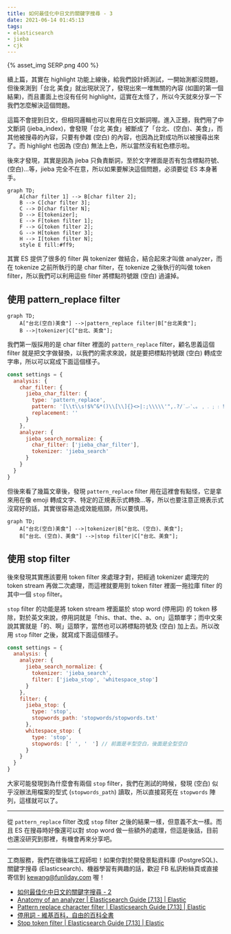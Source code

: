 ```yaml
---
title: 如何最佳化中日文的關鍵字搜尋 - 3
date: 2021-06-14 01:45:13
tags:
- elasticsearch
- jieba
- cjk
---
```


{% asset_img SERP.png 400 %}

續上篇，其實在 highlight 功能上線後，給我們設計師測試，一開始測都沒問題，但後來測到「台北 美食」就出現狀況了，發現出來一堆無關的內容 (如圖的第一個結果)，而且畫面上也沒有任何 highlight，這實在太怪了，所以今天就來分享一下我們怎麼解決這個問題。

這篇不會提到日文，但相同邏輯也可以套用在日文斷詞喔。進入正題，我們用了中文斷詞 (jieba_index)，會發現「台北 美食」被斷成了「台北、(空白)、美食」，而其他被搜尋的內容，只要有參雜 (空白) 的內容，也因為比對成功所以被搜尋出來了。而 highlight 也因為 (空白) 無法上色，所以當然沒有紅色標示啦。

後來才發現，其實是因為 jieba 只負責斷詞，至於文字裡面是否有包含標點符號、(空白)...等，jieba 完全不在意，所以如果要解決這個問題，必須要從 ES 本身著手。

```mermaid
graph TD;
    A[char filter 1] --> B[char filter 2];
    B --> C[char filter 3];
    C --> D[char filter N];
    D --> E[tokenizer];
    E --> F[token filter 1];
    F --> G[token filter 2];
    G --> H[token filter 3];
    H --> I[token filter N];
    style E fill:#ff9;
```

其實 ES 提供了很多的 filter 與 tokenizer 做結合，結合起來才叫做 analyzer，而在 tokenize 之前所執行的是 char filter，在 tokenize 之後執行的叫做 token filter，所以我們可以利用這些 filter 將標點符號跟 (空白) 過濾掉。

## 使用 pattern_replace filter

```mermaid
graph TD;
    A["台北(空白)美食"] -->|pattern_replace filter|B["台北美食"];
    B -->|tokenizer|C["台北、美食"];
```

我們第一版採用的是 char filter 裡面的 `pattern_replace` filter，顧名思義這個 filter 就是把文字做替換，以我們的需求來說，就是要把標點符號跟 (空白) 轉成空字串，所以可以寫成下面這個樣子。

```js
const settings = {
  analysis: {
    char_filter: {
      jieba_char_filter: {
        type: 'pattern_replace',
        pattern: '[\\t\\s!$%^&*()\\[\\]{}<>|:;\\\\\'",.?/˙‥‧‵、。﹐﹒﹔﹕！＃＄％＆＊，．：；？＠～•…·¡¿¦¨¯´·¸º‽‼⁏※†‡ˉ˘⁇⁈⁉ˆ⁊⸘]',
        replacement: ''
      }
    },
    analyzer: {
      jieba_search_normalize: {
        char_filter: ['jieba_char_filter'],
        tokenizer: 'jieba_search'
      }
    }
  }
}
```

但後來看了幾篇文章後，發現 `pattern_replace` filter 用在這裡會有點怪，它是拿來用在像 emoji 轉成文字、特定的正規表示式轉換...等，所以也要注意正規表示式沒寫好的話，其實很容易造成效能瓶頸，所以要慎用。

```mermaid
graph TD;
    A["台北(空白)美食"] -->|tokenizer|B["台北、(空白)、美食"];
    B["台北、(空白)、美食"] -->|stop filter|C["台北、美食"];
```

## 使用 stop filter

後來發現其實應該要用 token filter 來處理才對，把經過 tokenizer 處理完的 token stream 再做二次處理，而這裡就要用到 token filter 裡面一拖拉庫 filter 的其中一個 `stop` filter。

`stop` filter 的功能是將 token stream 裡面屬於 stop word (停用詞) 的 token 移除，對於英文來說，停用詞就是「this、that、the、a、on」這類單字；而中文來說其實就是「的、啊」這類字，當然也可以將標點符號及 (空白) 加上去。所以改用 `stop` filter 之後，就寫成下面這個樣子。

```js
const settings = {
  analysis: {
    analyzer: {
      jieba_search_normalize: {
        tokenizer: 'jieba_search',
        filter: ['jieba_stop', 'whitespace_stop']
      }
    },
    filter: {
      jieba_stop: {
        type: 'stop',
        stopwords_path: 'stopwords/stopwords.txt'
      },
      whitespace_stop: {
        type: 'stop',
        stopwords: [' ', '　'] // 前面是半型空白，後面是全型空白
      }
    }
  }
}
```

大家可能發現到為什麼會有兩個 `stop` filter，我們在測試的時候，發現 (空白) 似乎沒辦法用檔案的型式 (`stopwords_path`) 讀取，所以直接寫死在 `stopwords` 陣列，這樣就可以了。

---

從 `pattern_replace` filter 改成 `stop` filter 之後的結果一樣，但意義不太一樣。而且 ES 在搜尋時好像還可以對 stop word 做一些額外的處理，但這是後話，目前也還沒研究到那裡，有機會再來分享吧。

---

工商服務，我們在徵後端工程師啦！如果你對於開發景點資料庫 (PostgreSQL)、關鍵字搜尋 (Elasticsearch)、機器學習有興趣的話，歡迎 FB 私訊粉絲頁或直接寄信到 kewang@funliday.com 喔！

* [如何最佳化中日文的關鍵字搜尋 - 2](https://techblog.funliday.com/2021/06/12/%E5%A6%82%E4%BD%95%E6%9C%80%E4%BD%B3%E5%8C%96%E4%B8%AD%E6%97%A5%E6%96%87%E7%9A%84%E9%97%9C%E9%8D%B5%E5%AD%97%E6%90%9C%E5%B0%8B-2/)
* [Anatomy of an analyzer | Elasticsearch Guide [7.13] | Elastic](https://www.elastic.co/guide/en/elasticsearch/reference/current/analyzer-anatomy.html)
* [Pattern replace character filter | Elasticsearch Guide [7.13] | Elastic](https://www.elastic.co/guide/en/elasticsearch/reference/current/analysis-pattern-replace-charfilter.html)
* [停用詞 - 維基百科，自由的百科全書](https://zh.wikipedia.org/wiki/%E5%81%9C%E7%94%A8%E8%AF%8D)
* [Stop token filter | Elasticsearch Guide [7.13] | Elastic](https://www.elastic.co/guide/en/elasticsearch/reference/current/analysis-stop-tokenfilter.html)